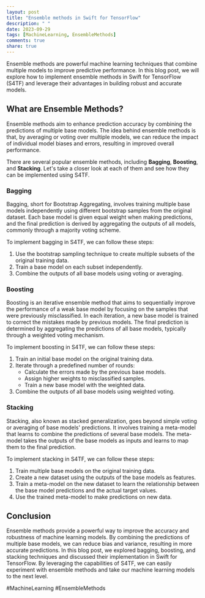 ```yaml
---
layout: post
title: "Ensemble methods in Swift for TensorFlow"
description: " "
date: 2023-09-29
tags: [MachineLearning, EnsembleMethods]
comments: true
share: true
---
```


Ensemble methods are powerful machine learning techniques that combine multiple models to improve predictive performance. In this blog post, we will explore how to implement ensemble methods in Swift for TensorFlow (S4TF) and leverage their advantages in building robust and accurate models.

## What are Ensemble Methods?

Ensemble methods aim to enhance prediction accuracy by combining the predictions of multiple base models. The idea behind ensemble methods is that, by averaging or voting over multiple models, we can reduce the impact of individual model biases and errors, resulting in improved overall performance.

There are several popular ensemble methods, including **Bagging**, **Boosting**, and **Stacking**. Let's take a closer look at each of them and see how they can be implemented using S4TF.

### Bagging

Bagging, short for Bootstrap Aggregating, involves training multiple base models independently using different bootstrap samples from the original dataset. Each base model is given equal weight when making predictions, and the final prediction is derived by aggregating the outputs of all models, commonly through a majority voting scheme.

To implement bagging in S4TF, we can follow these steps:

1. Use the bootstrap sampling technique to create multiple subsets of the original training data.
2. Train a base model on each subset independently.
3. Combine the outputs of all base models using voting or averaging.

### Boosting

Boosting is an iterative ensemble method that aims to sequentially improve the performance of a weak base model by focusing on the samples that were previously misclassified. In each iteration, a new base model is trained to correct the mistakes made by previous models. The final prediction is determined by aggregating the predictions of all base models, typically through a weighted voting mechanism.

To implement boosting in S4TF, we can follow these steps:

1. Train an initial base model on the original training data.
2. Iterate through a predefined number of rounds:
   - Calculate the errors made by the previous base models.
   - Assign higher weights to misclassified samples.
   - Train a new base model with the weighted data.
3. Combine the outputs of all base models using weighted voting.

### Stacking

Stacking, also known as stacked generalization, goes beyond simple voting or averaging of base models' predictions. It involves training a meta-model that learns to combine the predictions of several base models. The meta-model takes the outputs of the base models as inputs and learns to map them to the final prediction.

To implement stacking in S4TF, we can follow these steps:

1. Train multiple base models on the original training data.
2. Create a new dataset using the outputs of the base models as features.
3. Train a meta-model on the new dataset to learn the relationship between the base model predictions and the actual target values.
4. Use the trained meta-model to make predictions on new data.

## Conclusion

Ensemble methods provide a powerful way to improve the accuracy and robustness of machine learning models. By combining the predictions of multiple base models, we can reduce bias and variance, resulting in more accurate predictions. In this blog post, we explored bagging, boosting, and stacking techniques and discussed their implementation in Swift for TensorFlow. By leveraging the capabilities of S4TF, we can easily experiment with ensemble methods and take our machine learning models to the next level.

#MachineLearning #EnsembleMethods
